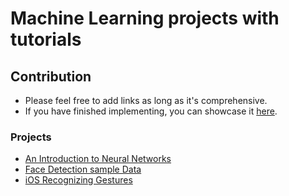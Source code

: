 # Machine Learning projects with tutorials

## Contribution

- Please feel free to add links as long as it's comprehensive.
- If you have finished implementing, you can showcase it [here](https://github.com/unobatbayar/machine-learning/discussions/1).

### Projects

- [An Introduction to Neural Networks](https://victorzhou.com/blog/intro-to-neural-networks/)
- [Face Detection sample Data](https://www.kaggle.com/datasets/dataturks/face-detection-in-images)
- [iOS Recognizing Gestures](https://developer.apple.com/tutorials/sample-apps/getstartedwithmachinelearning-recognizegestures)
